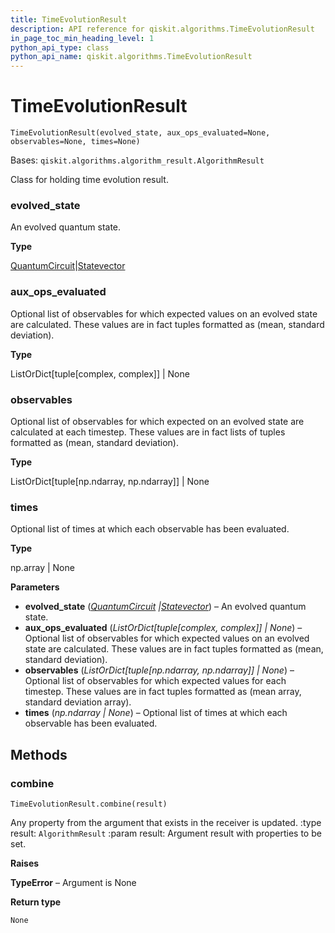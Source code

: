```yaml
---
title: TimeEvolutionResult
description: API reference for qiskit.algorithms.TimeEvolutionResult
in_page_toc_min_heading_level: 1
python_api_type: class
python_api_name: qiskit.algorithms.TimeEvolutionResult
---
```


# TimeEvolutionResult

<span id="qiskit.algorithms.TimeEvolutionResult" />

`TimeEvolutionResult(evolved_state, aux_ops_evaluated=None, observables=None, times=None)`

Bases: `qiskit.algorithms.algorithm_result.AlgorithmResult`

Class for holding time evolution result.

<span id="qiskit.algorithms.TimeEvolutionResult.evolved_state" />

### evolved\_state

An evolved quantum state.

**Type**

[QuantumCircuit](qiskit.circuit.QuantumCircuit "qiskit.circuit.QuantumCircuit")|[Statevector](qiskit.quantum_info.Statevector "qiskit.quantum_info.Statevector")

<span id="qiskit.algorithms.TimeEvolutionResult.aux_ops_evaluated" />

### aux\_ops\_evaluated

Optional list of observables for which expected values on an evolved state are calculated. These values are in fact tuples formatted as (mean, standard deviation).

**Type**

ListOrDict\[tuple\[complex, complex]] | None

<span id="qiskit.algorithms.TimeEvolutionResult.observables" />

### observables

Optional list of observables for which expected on an evolved state are calculated at each timestep. These values are in fact lists of tuples formatted as (mean, standard deviation).

**Type**

ListOrDict\[tuple\[np.ndarray, np.ndarray]] | None

<span id="qiskit.algorithms.TimeEvolutionResult.times" />

### times

Optional list of times at which each observable has been evaluated.

**Type**

np.array | None

**Parameters**

*   **evolved\_state** ([*QuantumCircuit*](qiskit.circuit.QuantumCircuit "qiskit.circuit.QuantumCircuit")  *|*[*Statevector*](qiskit.quantum_info.Statevector "qiskit.quantum_info.Statevector")) – An evolved quantum state.
*   **aux\_ops\_evaluated** (*ListOrDict\[tuple\[complex, complex]] | None*) – Optional list of observables for which expected values on an evolved state are calculated. These values are in fact tuples formatted as (mean, standard deviation).
*   **observables** (*ListOrDict\[tuple\[np.ndarray, np.ndarray]] | None*) – Optional list of observables for which expected values for each timestep. These values are in fact tuples formatted as (mean array, standard deviation array).
*   **times** (*np.ndarray | None*) – Optional list of times at which each observable has been evaluated.

## Methods

### combine

<span id="qiskit.algorithms.TimeEvolutionResult.combine" />

`TimeEvolutionResult.combine(result)`

Any property from the argument that exists in the receiver is updated. :type result: `AlgorithmResult` :param result: Argument result with properties to be set.

**Raises**

**TypeError** – Argument is None

**Return type**

`None`


